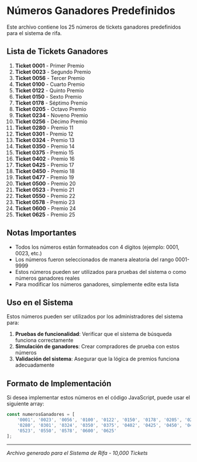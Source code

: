 # Números Ganadores Predefinidos

Este archivo contiene los 25 números de tickets ganadores predefinidos para el sistema de rifa.

## Lista de Tickets Ganadores

1. **Ticket 0001** - Primer Premio
2. **Ticket 0023** - Segundo Premio  
3. **Ticket 0056** - Tercer Premio
4. **Ticket 0100** - Cuarto Premio
5. **Ticket 0122** - Quinto Premio
6. **Ticket 0150** - Sexto Premio
7. **Ticket 0178** - Séptimo Premio
8. **Ticket 0205** - Octavo Premio
9. **Ticket 0234** - Noveno Premio
10. **Ticket 0256** - Décimo Premio
11. **Ticket 0280** - Premio 11
12. **Ticket 0301** - Premio 12
13. **Ticket 0324** - Premio 13
14. **Ticket 0350** - Premio 14
15. **Ticket 0375** - Premio 15
16. **Ticket 0402** - Premio 16
17. **Ticket 0425** - Premio 17
18. **Ticket 0450** - Premio 18
19. **Ticket 0477** - Premio 19
20. **Ticket 0500** - Premio 20
21. **Ticket 0523** - Premio 21
22. **Ticket 0550** - Premio 22
23. **Ticket 0578** - Premio 23
24. **Ticket 0600** - Premio 24
25. **Ticket 0625** - Premio 25

## Notas Importantes

- Todos los números están formateados con 4 dígitos (ejemplo: 0001, 0023, etc.)
- Los números fueron seleccionados de manera aleatoria del rango 0001-9999
- Estos números pueden ser utilizados para pruebas del sistema o como números ganadores reales
- Para modificar los números ganadores, simplemente edite esta lista

## Uso en el Sistema

Estos números pueden ser utilizados por los administradores del sistema para:

1. **Pruebas de funcionalidad**: Verificar que el sistema de búsqueda funciona correctamente
2. **Simulación de ganadores**: Crear compradores de prueba con estos números
3. **Validación del sistema**: Asegurar que la lógica de premios funciona adecuadamente

## Formato de Implementación

Si desea implementar estos números en el código JavaScript, puede usar el siguiente array:

```javascript
const numerosGanadores = [
    '0001', '0023', '0056', '0100', '0122', '0150', '0178', '0205', '0234', '0256',
    '0280', '0301', '0324', '0350', '0375', '0402', '0425', '0450', '0477', '0500',
    '0523', '0550', '0578', '0600', '0625'
];
```

---

*Archivo generado para el Sistema de Rifa - 10,000 Tickets*
